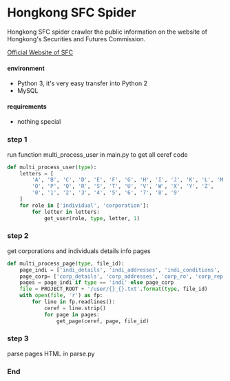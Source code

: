 # Hongkong SFC Spider

Hongkong SFC spider crawler the public information on the website of Hongkong's Securities and Futures Commission.

[Official Website of SFC](https://www.sfc.hk/web/EN/index.html)

#### environment
- Python 3, it's very easy transfer into Python 2
- MySQL

#### requirements
- nothing special


### step 1
run function multi_process_user in main.py to get all ceref code
```python
def multi_process_user(type):
    letters = [
        'A', 'B', 'C', 'D', 'E', 'F', 'G', 'H', 'I', 'J', 'K', 'L', 'M', 'N',
        'O', 'P', 'Q', 'R', 'S', 'T', 'U', 'V', 'W', 'X', 'Y', 'Z',
        '0', '1', '2', '3', '4', '5', '6', '7', '8', '9'
    ]
    for role in ['individual', 'corporation']:
        for letter in letters:
            get_user(role, type, letter, 1)
```

### step 2
get corporations and individuals details info pages
```python
def multi_process_page(type, file_id):
    page_indi = ['indi_details', 'indi_addresses', 'indi_conditions', 'indi_disciplinaryAction', 'indi_licenceRecord']
    page_corp= ['corp_details', 'corp_addresses', 'corp_ro', 'corp_rep', 'corp_co', 'corp_conditions', 'corp_da', 'corp_prev_name', 'corp_licences']
    pages = page_indi if type == 'indi' else page_corp
    file = PROJECT_ROOT + '/user/{}_{}.txt'.format(type, file_id)
    with open(file, 'r') as fp:
        for line in fp.readlines():
            ceref = line.strip()
            for page in pages:
                get_page(ceref, page, file_id)
```

### step 3
parse pages HTML in parse.py

### End